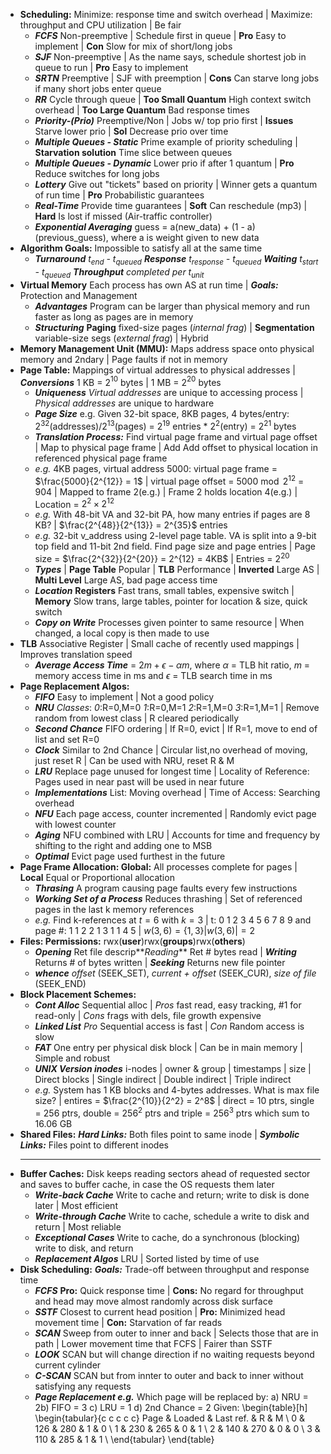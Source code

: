  * **Scheduling:** Minimize: response time and switch overhead | Maximize: throughput and CPU utilization | Be fair
    * **_FCFS_** Non-preemptive | Schedule first in queue | **Pro** Easy to implement | **Con** Slow for mix of short/long jobs
    * **_SJF_** Non-preemptive | As the name says, schedule shortest job in queue to run | **Pro** Easy to implement
    * **_SRTN_** Preemptive | SJF with preemption | **Cons** Can starve long jobs if many short jobs enter queue
    * **_RR_** Cycle through queue | **Too Small Quantum** High context switch overhead | **Too Large Quantum** Bad response times
    * **_Priority-(Prio)_** Preemptive/Non | Jobs w/ top prio first | **Issues** Starve lower prio | **Sol** Decrease prio over time
    * **_Multiple Queues - Static_** Prime example of priority scheduling | **Starvation solution** Time slice between queues
    * **_Multiple Queues - Dynamic_** Lower prio if after 1 quantum | **Pro** Reduce switches for long jobs
    * **_Lottery_** Give out "tickets" based on priority | Winner gets a quantum of run time | **Pro** Probabilistic guarantees
    * **_Real-Time_** Provide time guarantees | **Soft** Can reschedule (mp3) | **Hard** Is lost if missed (Air-traffic controller)
    * **_Exponential Averaging_** guess = a(new_data) + (1 - a)(previous_guess), where a is weight given to new data
 * **Algorithm Goals:** Impossible to satisfy all at the same time
    * **_Turnaround_** *t$_{end}$ - t$_{queued}$* **_Response_** *t$_{response}$ - t$_{queued}$* **_Waiting_** *t$_{start}$ - t$_{queued}$* **_Throughput_** *completed per t$_{unit}$*
 * **Virtual Memory** Each process has own AS at run time | **_Goals:_** Protection and Management
    * **_Advantages_** Program can be larger than physical memory and run faster as long as pages are in memory
    * **_Structuring_** **Paging** fixed-size pages (_internal frag_) | **Segmentation** variable-size segs (_external frag_) | Hybrid
 * **Memory Management Unit (MMU):** Maps address space onto physical memory and 2ndary | Page faults if not in memory
 * **Page Table:** Mappings of virtual addresses to physical addresses | **_Conversions_** 1 KB = 2$^{10}$ bytes | 1 MB = 2$^{20}$ bytes
    * **_Uniqueness_** *Virtual addresses* are unique to accessing process | *Physical addresses* are unique to hardware
    * **_Page Size_** e.g. Given 32-bit space, 8KB pages, 4 bytes/entry: 2$^{32}$(addresses)/2$^{13}$(pages) = 2$^{19}$ entries * 2$^2$(entry) = 2$^{21}$ bytes
    * **_Translation Process:_** Find virtual page frame and virtual page offset | Map to physical page frame | Add Add offset to physical location in referenced physical page frame
    * *e.g.* 4KB pages, virtual address 5000: virtual page frame = $\frac{5000}{2^{12}} = 1$ | virtual page offset = $5000\bmod 2^{12}$ = 904 | Mapped to frame 2(e.g.) | Frame 2 holds location 4(e.g.) | Location = $2^2 \times 2^{12}$
    * *e.g.* With 48-bit VA and 32-bit PA, how many entries if pages are 8 KB? | $\frac{2^{48}}{2^{13}} = 2^{35}$ entries
    * *e.g.* 32-bit v_address using 2-level page table. VA is split into a 9-bit top field and 11-bit 2nd field. Find page size and page entries | Page size = $\frac{2^{32}}{2^{20}} = 2^{12} = 4KB$ | Entries = $2^{20}$
    * **_Types_** | **Page Table** Popular | **TLB** Performance | **Inverted** Large AS | **Multi Level** Large AS, bad page access time
    * **_Location_** **Registers** Fast trans, small tables, expensive switch | **Memory** Slow trans, large tables, pointer for location & size, quick switch
    * **_Copy on Write_** Processes given pointer to same resource | When changed, a local copy is then made to use
 * **TLB** Associative Register | Small cache of recently used mappings | Improves translation speed
    * **_Average Access Time_** = $2m + \epsilon - \alpha m$, where $\alpha$ = TLB hit ratio, $m$ = memory access time in ms and $\epsilon$ = TLB search time in ms
 * **Page Replacement Algos:**
    * **_FIFO_** Easy to implement | Not a good policy
    * **_NRU_** _Classes_: _0_:R=0,M=0 _1_:R=0,M=1 _2_:R=1,M=0 _3_:R=1,M=1 | Remove random from lowest class | R cleared periodically
    * **_Second Chance_** FIFO ordering | If R=0, evict | If R=1, move to end of list and set R=0
    * **_Clock_** Similar to 2nd Chance | Circular list,no overhead of moving, just reset R | Can be used with NRU, reset R & M
    * **_LRU_** Replace page unused for longest time | Locality of Reference: Pages used in near past will be used in near future
    * **_Implementations_** List: Moving overhead | Time of Access: Searching overhead
    * **_NFU_** Each page access, counter incremented | Randomly evict page with lowest counter
    * **_Aging_** NFU combined with LRU | Accounts for time and frequency by shifting to the right and adding one to MSB
    * **_Optimal_** Evict page used furthest in the future
 * **Page Frame Allocation: Global:** All processes complete for pages | **Local** Equal or Proportional allocation
    * **_Thrasing_** A program causing page faults every few instructions
    * **_Working Set of a Process_** Reduces thrashing | Set of referenced pages in the last k memory references
    * *e.g.* Find k-references at $t = 6$ with $k = 3$ | t: 0 1 2 3 4 5 6 7 8 9 and page #: 1 1 2 2 1 3 1 1 4 5 | $w(3, 6) = \{1,3\} |w(3,6)| = 2$
 * **Files: Permissions:** rwx(**user**)rwx(**groups**)rwx(**others**)
    * **_Opening_** Ret file descrip**_Reading_** Ret # bytes read | **_Writing_** Returns # of bytes written | **_Seeking_** Returns new file pointer
    * **_whence_** *offset* (SEEK_SET), *current + offset* (SEEK_CUR), *size of file* (SEEK_END) 
 * **Block Placement Schemes:**
    * **_Cont Alloc_** Sequential alloc | *Pros* fast read, easy tracking, #1 for read-only | *Cons* frags with dels, file growth expensive
    * **_Linked List_** *Pro* Sequential access is fast | *Con* Random access is slow
    * **_FAT_** One entry per physical disk block | Can be in main memory | Simple and robust
    * **_UNIX Version inodes_** i-nodes | owner & group | timestamps | size |  Direct blocks | Single indirect | Double indirect | Triple indirect
    * *e.g.* System has 1 KB blocks and 4-bytes addresses. What is max file size? | entires = $\frac{2^{10}}{2^2} = 2^8$ | direct = 10 ptrs, single = 256 ptrs, double = 256$^2$ ptrs and triple = 256$^3$ ptrs which sum to 16.06 GB
 * **Shared Files:** **_Hard Links:_** Both files point to same inode | **_Symbolic Links:_** Files point to different inodes
    * **
 * **Buffer Caches:** Disk keeps reading sectors ahead of requested sector and saves to buffer cache, in case the OS requests them later
    * **_Write-back Cache_** Write to cache and return; write to disk is done later | Most efficient
    * **_Write-through Cache_** Write to cache, schedule a write to disk and return | Most reliable
    * **_Exceptional Cases_** Write to cache, do a synchronous (blocking) write to disk, and return
    * **_Replacement Algos_** LRU | Sorted listed by time of use
 * **Disk Scheduling:** **_Goals:_** Trade-off between throughput and response time
    * **_FCFS_** **Pro:** Quick response time | **Cons:** No regard for throughput and head may move almost randomly across disk surface
    * **_SSTF_** Closest to current head position | **Pro:** Minimized head movement time | **Con:** Starvation of far reads
    * **_SCAN_** Sweep from outer to inner and back | Selects those that are in path | Lower movement time that FCFS | Fairer than SSTF
    * **_LOOK_** SCAN but will change direction if no waiting requests beyond current cylinder
    * **_C-SCAN_** SCAN but from innter to outer and back to inner without satisfying any requests
    * **_Page Replacement e.g._** Which page will be replaced by: a) NRU = 2b) FIFO = 3 c) LRU = 1 d) 2nd Chance = 2 Given:
\begin{table}[h]
\begin{tabular}{c c c c c}
Page & Loaded & Last ref. & R & M \\
0 & 126 & 280 & 1 & 0 \\
1 & 230 & 265 & 0 & 1 \\
2 & 140 & 270 & 0 & 0 \\
3 & 110 & 285 & 1 & 1 \\
\end{tabular}
\end{table}
    
